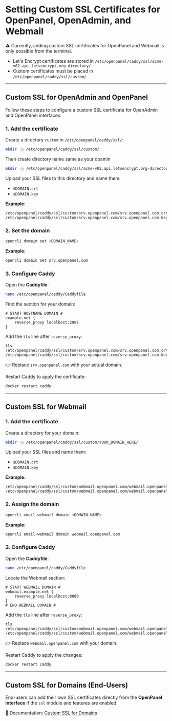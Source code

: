 # Setting Custom SSL Certificates for OpenPanel, OpenAdmin, and Webmail

⚠️ Currently, adding custom SSL certificates for OpenPanel and Webmail is only possible from the terminal.

- Let's Encrypt certificates are stored in `/etc/openpanel/caddy/ssl/acme-v02.api.letsencrypt.org-directory/`
- Custom certificates must be placed in `/etc/openpanel/caddy/ssl/custom/`

---

## Custom SSL for OpenAdmin and OpenPanel

Follow these steps to configure a custom SSL certificate for OpenAdmin and OpenPanel interfaces:

### 1. Add the certificate

Create a directory `custom` in `/etc/openpanel/caddy/ssl/`:

```bash
mkdir -p /etc/openpanel/caddy/ssl/custom/
```

Then create directory name same as your doamin
```bash
mkdir -p /etc/openpanel/caddy/ssl/acme-v02.api.letsencrypt.org-directory/YOUR_DOMAIN_HERE/
```

Upload your SSL files to this directory and name them:

* `$DOMAIN.crt`
* `$DOMAIN.key`

**Example:**

```
/etc/openpanel/caddy/ssl/custom/srv.openpanel.com/srv.openpanel.com.crt
/etc/openpanel/caddy/ssl/custom/srv.openpanel.com/srv.openpanel.com.key
```

### 2. Set the domain

```bash
opencli domain set <DOMAIN_NAME>
```

**Example:**
```bash
opencli domain set srv.openpanel.com
```

### 3. Configure Caddy

Open the **Caddyfile**:
```bash
nano /etc/openpanel/caddy/Caddyfile
```

Find the section for your domain:

```
# START HOSTNAME DOMAIN #
example.net {
    reverse_proxy localhost:2087
}
```

Add the `tls` line after `reverse_proxy`:

```
tls /etc/openpanel/caddy/ssl/custom/srv.openpanel.com/srv.openpanel.com.crt /etc/openpanel/caddy/ssl/custom/srv.openpanel.com/srv.openpanel.com.key
```

👉 Replace `srv.openpanel.com` with your actual domain.

Restart Caddy to apply the certificate:

```bash
docker restart caddy
```

---

## Custom SSL for Webmail

### 1. Add the certificate

Create a directory for your domain:

```bash
mkdir -p /etc/openpanel/caddy/ssl/custom/YOUR_DOMAIN_HERE/
```

Upload your SSL files and name them:

* `$DOMAIN.crt`
* `$DOMAIN.key`

**Example:**

```
/etc/openpanel/caddy/ssl/custom/webmail.openpanel.com/webmail.openpanel.com.crt
/etc/openpanel/caddy/ssl/custom/webmail.openpanel.com/webmail.openpanel.com.key
```

### 2. Assign the domain

```bash
opencli email-webmail domain <DOMAIN_NAME>
```

**Example:**

```bash
opencli email-webmail domain webmail.openpanel.com
```

### 3. Configure Caddy

Open the **Caddyfile**:

```bash
nano /etc/openpanel/caddy/Caddyfile
```

Locate the Webmail section:

```
# START WEBMAIL DOMAIN #
webmail.example.net {
    reverse_proxy localhost:8080
}
# END WEBMAIL DOMAIN #
```

Add the `tls` line after `reverse_proxy`:

```
tls /etc/openpanel/caddy/ssl/custom/webmail.openpanel.com/webmail.openpanel.com.crt /etc/openpanel/caddy/ssl/custom/webmail.openpanel.com/webmail.openpanel.com.key
```

👉 Replace `webmail.openpanel.com` with your domain.

Restart Caddy to apply the changes:

```bash
docker restart caddy
```

---

## Custom SSL for Domains (End-Users)

End-users can add their own SSL certificates directly from the **OpenPanel interface** if the `ssl` module and features are enabled.

📖 Documentation: [Custom SSL for Domains](https://openpanel.com/docs/panel/domains/ssl/#custom-ssl)
